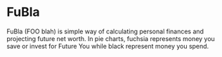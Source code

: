 # FuBla
FuBla (FOO blah) is simple way of calculating personal finances and projecting future net worth. In pie charts, fuchsia represents money you save or invest for Future You while black represent money you spend.
